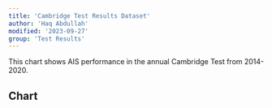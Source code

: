 ```yaml
---
title: 'Cambridge Test Results Dataset'
author: 'Haq Abdullah'
modified: '2023-09-27'
group: 'Test Results'
---
```



This chart shows AIS performance in the annual Cambridge Test from 2014-2020.

## Chart

<LineChart
    title="AIS Cambridge Test Results"
    xAxis="Year"
    yAxis="Result (%)"
    data="cambridge-test-result-data.csv"
/>
